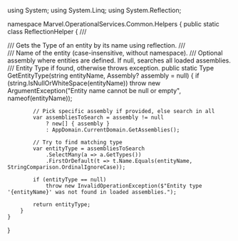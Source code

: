 using System;
using System.Linq;
using System.Reflection;

namespace Marvel.OperationalServices.Common.Helpers
{
    public static class ReflectionHelper
    {
        /// <summary>
        /// Gets the Type of an entity by its name using reflection.
        /// </summary>
        /// <param name="entityName">Name of the entity (case-insensitive, without namespace).</param>
        /// <param name="assembly">Optional assembly where entities are defined. If null, searches all loaded assemblies.</param>
        /// <returns>Entity Type if found, otherwise throws exception.</returns>
        public static Type GetEntityType(string entityName, Assembly? assembly = null)
        {
            if (string.IsNullOrWhiteSpace(entityName))
                throw new ArgumentException("Entity name cannot be null or empty", nameof(entityName));

            // Pick specific assembly if provided, else search in all
            var assembliesToSearch = assembly != null
                ? new[] { assembly }
                : AppDomain.CurrentDomain.GetAssemblies();

            // Try to find matching type
            var entityType = assembliesToSearch
                .SelectMany(a => a.GetTypes())
                .FirstOrDefault(t => t.Name.Equals(entityName, StringComparison.OrdinalIgnoreCase));

            if (entityType == null)
                throw new InvalidOperationException($"Entity type '{entityName}' was not found in loaded assemblies.");

            return entityType;
        }
    }
}